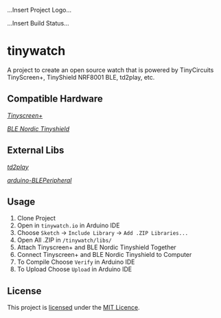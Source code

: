 ...Insert Project Logo...

...Insert Build Status...

# tinywatch
A project to create an open source watch that is powered by TinyCircuits TinyScreen+, TinyShield NRF8001 BLE, td2play, etc.

## Compatible Hardware

*[Tinyscreen+](https://tinycircuits.com/collections/all/products/tinyscreenplus)*

*[BLE Nordic Tinyshield](https://tinycircuits.com/collections/all/products/bluetooth-low-energy-nordic-tinyshield)*

## External Libs

*[td2play](https://github.com/zet23t/td2play)*

*[arduino-BLEPeripheral](https://github.com/sandeepmistry/arduino-BLEPeripheral)*

## Usage

1. Clone Project
2. Open in ```tinywatch.io``` in Arduino IDE
3. Choose ```Sketch``` -> ```Include Library``` -> ```Add .ZIP Libraries...```
4. Open All .ZIP in ```/tinywatch/libs/```
5. Attach Tinyscreen+ and BLE Nordic Tinyshield Together
6. Connect Tinyscreen+ and BLE Nordic Tinyshield to Computer
7. To Compile Choose ```Verify``` in Arduino IDE
8. To Upload Choose ```Upload``` in Arduino IDE

## License

This project is [licensed](LICENSE) under the [MIT Licence](http://en.wikipedia.org/wiki/MIT_License).
